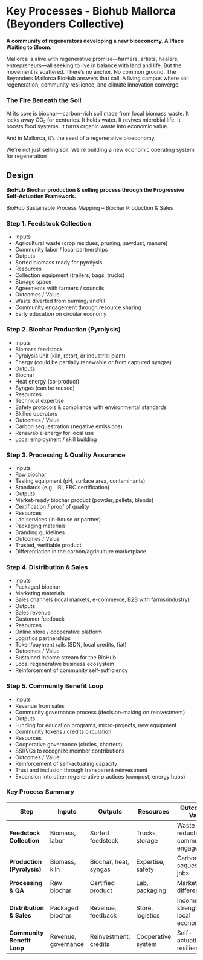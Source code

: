 # Key Processes - Biohub Mallorca (Beyonders Collective)

**A community of regenerators developing a new bioeconomy. A Place Waiting to Bloom.**

Mallorca is alive with regenerative promise—farmers, artists, healers, entrepreneurs—all seeking to live in balance with land and life. But the movement is scattered. There’s no anchor. No common ground.
The Beyonders Mallorca BioHub answers that call. A living campus where soil regeneration, community resilience, and climate innovation converge.

### The Fire Beneath the Soil
At its core is biochar—carbon-rich soil made from local biomass waste. It locks away CO₂ for centuries. It holds water. It revives microbial life. It boosts food systems. It turns organic waste into economic value.

And in Mallorca, it’s the seed of a regenerative bioeconomy.

We're not just selling soil. We're building a new economic
operating system for regeneration

## Design

**BioHub Biochar production & selling process through the Progressive Self-Actuation Framework.**

BioHub Sustainable Process Mapping – Biochar Production & Sales

### Step 1. Feedstock Collection
- Inputs
- Agricultural waste (crop residues, pruning, sawdust, manure)
- Community labor / local partnerships
- Outputs
- Sorted biomass ready for pyrolysis
- Resources
- Collection equipment (trailers, bags, trucks)
- Storage space
- Agreements with farmers / councils
- Outcomes / Value
- Waste diverted from burning/landfill
- Community engagement through resource sharing
- Early education on circular economy

### Step 2. Biochar Production (Pyrolysis)
- Inputs
- Biomass feedstock
- Pyrolysis unit (kiln, retort, or industrial plant)
- Energy (could be partially renewable or from captured syngas)
- Outputs
- Biochar
- Heat energy (co-product)
- Syngas (can be reused)
- Resources
- Technical expertise
- Safety protocols & compliance with environmental standards
- Skilled operators
- Outcomes / Value
- Carbon sequestration (negative emissions)
- Renewable energy for local use
- Local employment / skill building

### Step 3. Processing & Quality Assurance
- Inputs
- Raw biochar
- Testing equipment (pH, surface area, contaminants)
- Standards (e.g., IBI, EBC certification)
- Outputs
- Market-ready biochar product (powder, pellets, blends)
- Certification / proof of quality
- Resources
- Lab services (in-house or partner)
- Packaging materials
- Branding guidelines
- Outcomes / Value
- Trusted, verifiable product
- Differentiation in the carbon/agriculture marketplace

### Step 4. Distribution & Sales
- Inputs
- Packaged biochar
- Marketing materials
- Sales channels (local markets, e-commerce, B2B with farms/industry)
- Outputs
- Sales revenue
- Customer feedback
- Resources
- Online store / cooperative platform
- Logistics partnerships
- Token/payment rails (SDN, local credits, fiat)
- Outcomes / Value
- Sustained income stream for the BioHub
- Local regenerative business ecosystem
- Reinforcement of community self-sufficiency

### Step 5. Community Benefit Loop
- Inputs
- Revenue from sales
- Community governance process (decision-making on reinvestment)
- Outputs
- Funding for education programs, micro-projects, new equipment
- Community tokens / credits circulation
- Resources
- Cooperative governance (circles, charters)
- SSI/VCs to recognize member contributions
- Outcomes / Value
- Reinforcement of self-actuating capacity
- Trust and inclusion through transparent reinvestment
- Expansion into other regenerative practices (compost, energy hubs)


### Key Process Summary

| Step                   | Inputs              | Outputs                    | Resources              | Outcomes / Value                        |
|-------------------------|---------------------|----------------------------|------------------------|-----------------------------------------|
| **Feedstock Collection** | Biomass, labor      | Sorted feedstock           | Trucks, storage        | Waste reduction, community engagement   |
| **Production (Pyrolysis)** | Biomass, kiln       | Biochar, heat, syngas      | Expertise, safety      | Carbon sequestration, jobs              |
| **Processing & QA**     | Raw biochar         | Certified product          | Lab, packaging         | Market trust, differentiation           |
| **Distribution & Sales**| Packaged biochar    | Revenue, feedback          | Store, logistics       | Income, strengthened local economy      |
| **Community Benefit Loop** | Revenue, governance | Reinvestment, credits      | Cooperative system     | Self-actuation, resilience              |
